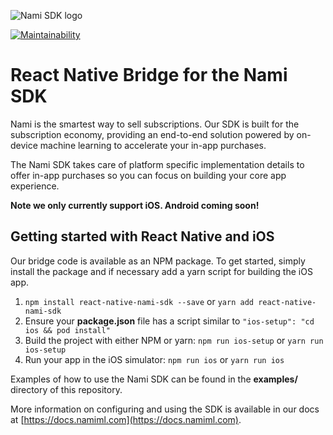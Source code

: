 ![Nami SDK logo](https://nami-brand.s3.amazonaws.com/images/Nami.SDK.RGB.Color.120x120.png)

[![Maintainability](https://api.codeclimate.com/v1/badges/0f33895df13a97855d9c/maintainability)](https://codeclimate.com/github/namiml/react-native-nami-sdk/maintainability)

# React Native Bridge for the Nami SDK

Nami is the smartest way to sell subscriptions.  Our SDK is built for the subscription economy, providing an end-to-end solution powered by on-device machine learning to accelerate your in-app purchases.

The Nami SDK takes care of platform specific implementation details to offer in-app purchases so you can focus on building your core app experience.

**Note we only currently support iOS.  Android coming soon!**

## Getting started with React Native and iOS

Our bridge code is available as an NPM package.  To get started, simply install the package and if necessary add a yarn script for building the iOS app.

1. `npm install react-native-nami-sdk --save` or `yarn add react-native-nami-sdk`
2. Ensure your **package.json** file has a script similar to `"ios-setup": "cd ios && pod install"`
3. Build the project with either NPM or yarn: `npm run ios-setup` or `yarn run ios-setup`
4. Run your app in the iOS simulator: `npm run ios` or `yarn run ios`

Examples of how to use the Nami SDK can be found in the **examples/** directory of this repository.

More information on configuring and using the SDK is available in our docs at [https://docs.namiml.com](https://docs.namiml.com).
